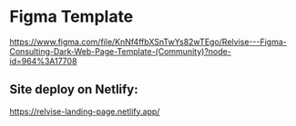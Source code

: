 # Figma Template
https://www.figma.com/file/KnNf4ffbXSnTwYs82wTEgo/Relvise---Figma-Consulting-Dark-Web-Page-Template-(Community)?node-id=964%3A17708

## Site deploy on Netlify:
https://relvise-landing-page.netlify.app/